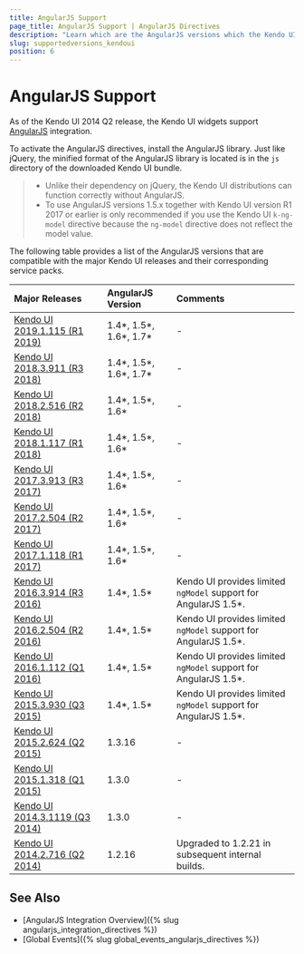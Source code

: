 ```yaml
---
title: AngularJS Support
page_title: AngularJS Support | AngularJS Directives
description: "Learn which are the AngularJS versions which the Kendo UI for jQuery supports."
slug: supportedversions_kendoui
position: 6
---
```


# AngularJS Support

As of the Kendo UI 2014 Q2 release, the Kendo UI widgets support [AngularJS](https://angularjs.org/) integration.

To activate the AngularJS directives, install the AngularJS library. Just like jQuery, the minified format of the AngularJS library is located is in the `js` directory of the downloaded Kendo UI bundle.

> * Unlike their dependency on jQuery, the Kendo UI distributions can function correctly without AngularJS.
> * To use AngularJS versions 1.5.x together with Kendo UI version R1 2017 or earlier is only recommended if you use the Kendo UI `k-ng-model` directive because the `ng-model` directive does not reflect the model value.

The following table provides a list of the AngularJS versions that are compatible with the major Kendo UI releases and their corresponding service packs.

| Major Releases												           | AngularJS Version     | Comments  |
| :---															               | :---			       	     | :---	     |
| [Kendo UI 2019.1.115 (R1 2019)](https://www.telerik.com/support/whats-new/kendo-ui/release-history/progress-kendo-ui-2019-1-115-changelog-) |1.4\*, 1.5\*, 1.6\*, 1.7\* |- |
| [Kendo UI 2018.3.911 (R3 2018)](https://www.telerik.com/support/whats-new/kendo-ui/release-history/kendo-ui-r3-2018) |1.4\*, 1.5\*, 1.6\*, 1.7\* |- |
| [Kendo UI 2018.2.516 (R2 2018)](https://www.telerik.com/support/whats-new/kendo-ui/release-history/kendo-ui-r2-2018) |1.4\*, 1.5\*, 1.6\* |- |
| [Kendo UI 2018.1.117 (R1 2018)](https://www.telerik.com/support/whats-new/kendo-ui/release-history/kendo-ui-r1-2018) |1.4\*, 1.5\*, 1.6\* |- |
| [Kendo UI 2017.3.913 (R3 2017)](https://www.telerik.com/support/whats-new/kendo-ui/release-history/kendo-ui-r3-2017) |1.4\*, 1.5\*, 1.6\* |- |
| [Kendo UI 2017.2.504 (R2 2017)](https://www.telerik.com/support/whats-new/kendo-ui/release-history/kendo-ui-r2-2017) |1.4\*, 1.5\*, 1.6\* |- |
| [Kendo UI 2017.1.118 (R1 2017)](https://www.telerik.com/support/whats-new/kendo-ui/release-history/kendo-ui-r1-2017) |1.4\*, 1.5\*, 1.6\* |- |
| [Kendo UI 2016.3.914 (R3 2016)](https://www.telerik.com/support/whats-new/kendo-ui/release-history/kendo-ui-r3-2016) |1.4\*, 1.5\*|Kendo UI provides limited `ngModel` support for AngularJS 1.5\*. |
| [Kendo UI 2016.2.504 (R2 2016)](https://www.telerik.com/support/whats-new/kendo-ui/release-history/kendo-ui-q2-2016) |1.4\*, 1.5\*|Kendo UI provides limited `ngModel` support for AngularJS 1.5\*. |
| [Kendo UI 2016.1.112 (Q1 2016)](https://www.telerik.com/support/whats-new/kendo-ui/release-history/kendo-ui-q1-2016) |1.4\*, 1.5\*|Kendo UI provides limited `ngModel` support for AngularJS 1.5\*. |
| [Kendo UI 2015.3.930 (Q3 2015)](https://www.telerik.com/support/whats-new/kendo-ui/release-history/kendo-ui-q3-2015) |1.4\*, 1.5\*|Kendo UI provides limited `ngModel` support for AngularJS 1.5\*. |
| [Kendo UI 2015.2.624 (Q2 2015)](https://www.telerik.com/support/whats-new/kendo-ui/release-history/kendo-ui-q2-2015) |1.3.16|- |
| [Kendo UI 2015.1.318 (Q1 2015)](https://www.telerik.com/support/whats-new/kendo-ui/release-history/kendo-ui-q1-2015) |1.3.0 |- |
| [Kendo UI 2014.3.1119 (Q3 2014)](https://www.telerik.com/support/whats-new/kendo-ui/release-history/kendo-ui-q3-2014)|1.3.0 |- |
| [Kendo UI 2014.2.716 (Q2 2014)](https://www.telerik.com/support/whats-new/kendo-ui/release-history/q2-2014-kendouicomplete-2014-2-716)   |1.2.16|Upgraded to 1.2.21 in subsequent internal builds. |


## See Also

* [AngularJS Integration Overview]({% slug angularjs_integration_directives %})
* [Global Events]({% slug global_events_angularjs_directives %})
